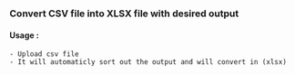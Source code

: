 
### Convert CSV file into XLSX file with desired output
#### Usage :
    - Upload csv file
    - It will automaticly sort out the output and will convert in (xlsx)

